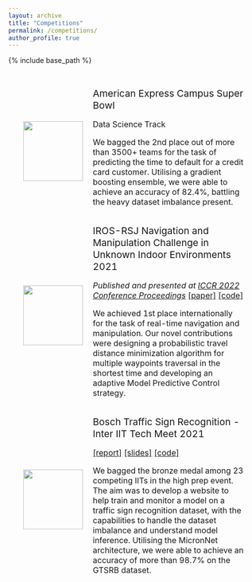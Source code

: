 ```yaml
---
layout: archive
title: "Competitions"
permalink: /competitions/
author_profile: true
---
```


{% include base_path %}

<table border=0 class="bg_colour" style="padding:20px;width:100%;border:0px;border-spacing:0px;border-collapse:separate;margin-right:auto;margin-left:auto;">
    <tbody>
        <tr>
            <td style="border:none;padding:10px;width:25%;vertical-align:middle">
                <div class="one">
                    <img src='https://karan-uppal3.github.io/images/Amex.jpg' width="120">
                </div>
            </td>
            <td style="border:none;padding:10px;width:75%;vertical-align:top">
                <papertitle><big>American Express Campus Super Bowl</big></papertitle>
                <br>
                <p>
                Data Science Track
                <p>
                    We bagged the 2nd place out of more than 3500+ teams for the task of predicting the time to default for a credit card customer. 
                    Utilising a gradient boosting ensemble, we were able to achieve an accuracy of 82.4%, battling the heavy dataset imbalance present.
                </p>
            </td>
        </tr>
        <tr>
            <td style="border:none;padding:10px;width:25%;vertical-align:middle">
                <div class="one">
                    <img src='https://karan-uppal3.github.io/images/IROS.png' width="120">
                </div>
            </td>
            <td style="border:none;padding:10px;width:75%;vertical-align:top">
                <papertitle><big>IROS-RSJ Navigation and Manipulation Challenge in Unknown Indoor Environments 2021</big></papertitle>
                <br>
                <p><em>Published and presented at <a href="http://www.iccr.net/">ICCR 2022 Conference Proceedings</a></em> <a href="https://arxiv.org/abs/2209.08663">[paper]</a> <a href="https://github.com/thisisjaskaran/multi-waypoint-indoor-navigation">[code]</a></p>
                <p>
                    We achieved 1st place internationally for the task of real-time navigation and manipulation. Our novel contributions were 
                    designing a probabilistic travel distance minimization algorithm for multiple waypoints traversal in the shortest time
                    and developing an adaptive Model Predictive Control strategy.
                </p>
            </td>
        </tr> 
        <tr>
            <td style="border:none;padding:10px;width:25%;vertical-align:middle">
                <div class="one">
                    <img src='https://karan-uppal3.github.io/images/InterIIT.png' width="120">
                </div>
            </td>
            <td style="border:none;padding:10px;width:75%;vertical-align:top">
                <papertitle><big>Bosch Traffic Sign Recognition - Inter IIT Tech Meet 2021</big></papertitle>
                <br>
                <p>
                <a href="https://docs.google.com/presentation/d/16OSg_8TV-wQE-AcC5EW-Ps2VyRgmTN0IcI9ad83_Zdk/edit?usp=sharing" target="_blank">[report]</a> <a href="https://docs.google.com/presentation/d/1K0q49oas5B8zeAQw4DGKnZdgiNqgWkfQtNnrooQZnaA/edit?usp=sharing" target="_blank">[slides]</a> <a href="https://github.com/yash12khandelwal/traffic_sign_interiit" target="_blank">[code]</a>
                <p>
                    We bagged the bronze medal among 23 competing IITs in the high prep event. 
                    The aim was to develop a website to help train and monitor a model on a traffic sign recognition dataset, 
                    with the capabilities to handle the dataset imbalance and understand model inference.         
                    Utilising the MicronNet architecture, we were able to achieve an accuracy of more than 98.7% on the GTSRB dataset.
                </p>
            </td>
        </tr> 
    </tbody>
</table>